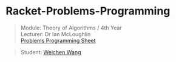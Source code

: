 # Racket-Problems-Programming
> Module: Theory of Algorithms / 4th Year  
> Lecturer: Dr Ian McLoughlin  
> [Problems Programming Sheet](https://github.com/w326004741/Racket-Problems-Programming/blob/master/problems-programming%20project.pdf)  

> Student: [Weichen Wang](https://github.com/w326004741)
